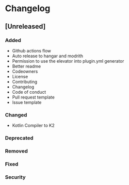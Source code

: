 # Changelog

## [Unreleased]

### Added
- Github actions flow
- Auto release to hangar and modrith
- Permission to use the elevator into plugin.yml generator
- Better readme
- Codeowners
- License
- Contributing
- Changelog
- Code of conduct
- Pull request template
- Issue template
### Changed
- Kotlin Compiler to K2

### Deprecated

### Removed

### Fixed

### Security
